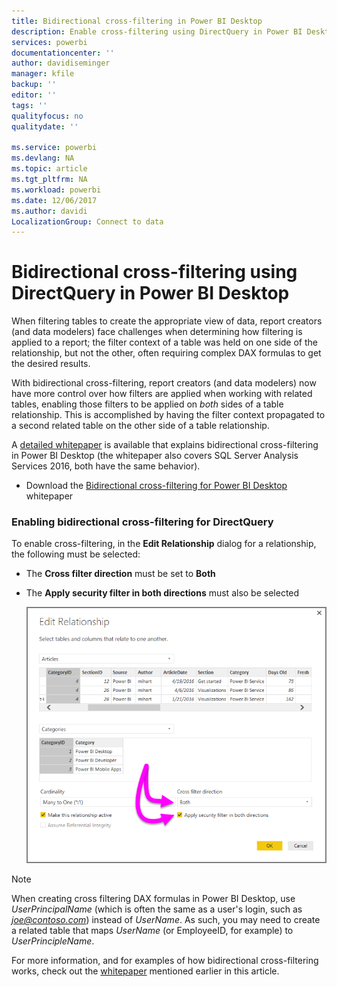 ```yaml
---
title: Bidirectional cross-filtering in Power BI Desktop
description: Enable cross-filtering using DirectQuery in Power BI Desktop
services: powerbi
documentationcenter: ''
author: davidiseminger
manager: kfile
backup: ''
editor: ''
tags: ''
qualityfocus: no
qualitydate: ''

ms.service: powerbi
ms.devlang: NA
ms.topic: article
ms.tgt_pltfrm: NA
ms.workload: powerbi
ms.date: 12/06/2017
ms.author: davidi
LocalizationGroup: Connect to data
---
```

# Bidirectional cross-filtering using DirectQuery in Power BI Desktop

When filtering tables to create the appropriate view of data, report creators (and data modelers) face challenges when determining how filtering is applied to a report; the filter context of a table was held on one side of the relationship, but not the other, often requiring complex DAX formulas to get the desired results.

With bidirectional cross-filtering, report creators (and data modelers) now have more control over how filters are applied when working with related tables, enabling those filters to be applied on *both* sides of a table relationship. This is accomplished by having the filter context propagated to a second related table on the other side of a table relationship.

A [detailed whitepaper](http://download.microsoft.com/download/2/7/8/2782DF95-3E0D-40CD-BFC8-749A2882E109/Bidirectional%20cross-filtering%20in%20Analysis%20Services%202016%20and%20Power%20BI.docx) is available that explains bidirectional cross-filtering in Power BI Desktop (the whitepaper also covers SQL Server Analysis Services 2016, both have the same behavior).

* Download the [Bidirectional cross-filtering for Power BI Desktop](http://download.microsoft.com/download/2/7/8/2782DF95-3E0D-40CD-BFC8-749A2882E109/Bidirectional%20cross-filtering%20in%20Analysis%20Services%202016%20and%20Power%20BI.docx) whitepaper

### Enabling bidirectional cross-filtering for DirectQuery

To enable cross-filtering, in the **Edit Relationship** dialog for a relationship, the following must be selected:

* The **Cross filter direction** must be set to **Both**
* The **Apply security filter in both directions** must also be selected
  
  ![](media/desktop-bidirectional-filtering/bidirectional-filtering_2.png)

> [!NOTE]
> When creating cross filtering DAX formulas in Power BI Desktop, use *UserPrincipalName* (which is often the same as a user's login, such as *joe@contoso.com*) instead of *UserName*. As such, you may need to create a related table that maps *UserName* (or EmployeeID, for example) to *UserPrincipleName*.
> 
> 

For more information, and for examples of how bidirectional cross-filtering works, check out the [whitepaper](http://download.microsoft.com/download/2/7/8/2782DF95-3E0D-40CD-BFC8-749A2882E109/Bidirectional%20cross-filtering%20in%20Analysis%20Services%202016%20and%20Power%20BI.docx) mentioned earlier in this article.

